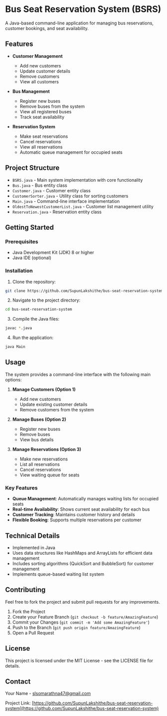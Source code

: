# Bus Seat Reservation System (BSRS)

A Java-based command-line application for managing bus reservations, customer bookings, and seat availability.

## Features

- **Customer Management**
  - Add new customers
  - Update customer details
  - Remove customers
  - View all customers

- **Bus Management**
  - Register new buses
  - Remove buses from the system
  - View all registered buses
  - Track seat availability

- **Reservation System**
  - Make seat reservations
  - Cancel reservations
  - View all reservations
  - Automatic queue management for occupied seats

## Project Structure

- `BSRS.java` - Main system implementation with core functionality
- `Bus.java` - Bus entity class
- `Customer.java` - Customer entity class
- `CustomerSorter.java` - Utility class for sorting customers
- `Main.java` - Command-line interface implementation
- `OldestToNewestCustomerList.java` - Customer list management utility
- `Reservation.java` - Reservation entity class

## Getting Started

### Prerequisites

- Java Development Kit (JDK) 8 or higher
- Java IDE (optional)

### Installation

1. Clone the repository:
```bash
git clone https://github.com/SupunLakshithe/bus-seat-reservation-system.git
```

2. Navigate to the project directory:
```bash
cd bus-seat-reservation-system
```

3. Compile the Java files:
```bash
javac *.java
```

4. Run the application:
```bash
java Main
```

## Usage

The system provides a command-line interface with the following main options:

1. **Manage Customers (Option 1)**
   - Add new customers
   - Update existing customer details
   - Remove customers from the system

2. **Manage Buses (Option 2)**
   - Register new buses
   - Remove buses
   - View bus details

3. **Manage Reservations (Option 3)**
   - Make new reservations
   - List all reservations
   - Cancel reservations
   - View waiting queue for seats

### Key Features

- **Queue Management**: Automatically manages waiting lists for occupied seats
- **Real-time Availability**: Shows current seat availability for each bus
- **Customer Tracking**: Maintains customer history and details
- **Flexible Booking**: Supports multiple reservations per customer

## Technical Details

- Implemented in Java
- Uses data structures like HashMaps and ArrayLists for efficient data management
- Includes sorting algorithms (QuickSort and BubbleSort) for customer management
- Implements queue-based waiting list system

## Contributing

Feel free to fork the project and submit pull requests for any improvements.

1. Fork the Project
2. Create your Feature Branch (`git checkout -b feature/AmazingFeature`)
3. Commit your Changes (`git commit -m 'Add some AmazingFeature'`)
4. Push to the Branch (`git push origin feature/AmazingFeature`)
5. Open a Pull Request

## License

This project is licensed under the MIT License - see the LICENSE file for details.

## Contact

Your Name - [slsomarathna47@gmail.com](mailto:slsomarathna47@gmail.com)

Project Link: [https://github.com/SupunLakshithe/bus-seat-reservation-system](https://github.com/SupunLakshithe/bus-seat-reservation-system)
